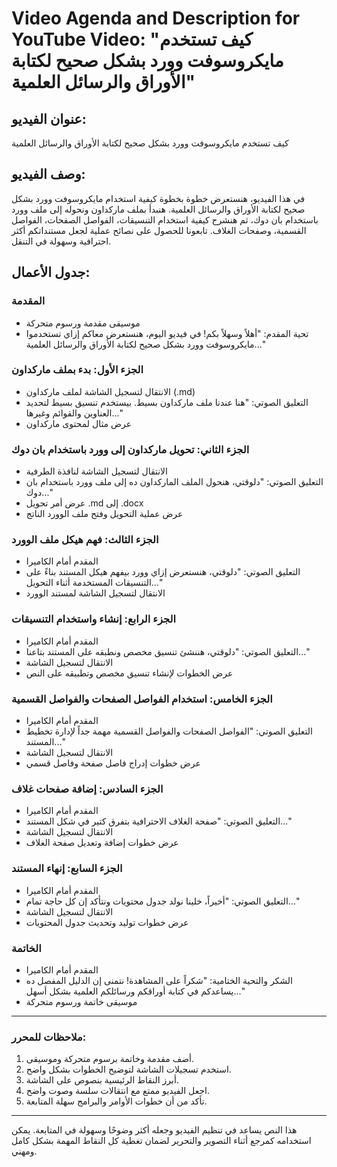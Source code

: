 # Video Agenda and Description for YouTube Video: \"كيف تستخدم مايكروسوفت وورد بشكل صحيح لكتابة الأوراق والرسائل العلمية\"
## عنوان الفيديو:
كيف تستخدم مايكروسوفت وورد بشكل صحيح لكتابة الأوراق والرسائل العلمية
## وصف الفيديو:
في هذا الفيديو، هنستعرض خطوة بخطوة كيفية استخدام مايكروسوفت وورد بشكل صحيح لكتابة الأوراق والرسائل العلمية. هنبدأ بملف ماركداون ونحوله إلى ملف وورد باستخدام بان دوك، ثم هنشرح كيفية استخدام التنسيقات، الفواصل الصفحات، الفواصل القسمية، وصفحات الغلاف. تابعونا للحصول على نصائح عملية لجعل مستنداتكم أكثر احترافية وسهولة في التنقل.
## جدول الأعمال:
### المقدمة
- موسيقى مقدمة ورسوم متحركة
- تحية المقدم: \"أهلاً وسهلاً بكم! في فيديو اليوم، هنستعرض معاكم إزاي تستخدموا مايكروسوفت وورد بشكل صحيح لكتابة الأوراق والرسائل العلمية...\"
### الجزء الأول: بدء بملف ماركداون
- الانتقال لتسجيل الشاشة لملف ماركداون (.md)
- التعليق الصوتي: \"هنا عندنا ملف ماركداون بسيط. بيستخدم تنسيق بسيط لتحديد العناوين والقوائم وغيرها...\"
- عرض مثال لمحتوى ماركداون
### الجزء الثاني: تحويل ماركداون إلى وورد باستخدام بان دوك
- الانتقال لتسجيل الشاشة لنافذة الطرفية
- التعليق الصوتي: \"دلوقتي، هنحول الملف الماركداون ده إلى ملف وورد باستخدام بان دوك...\"
- عرض أمر تحويل .md إلى .docx 
- عرض عملية التحويل وفتح ملف الوورد الناتج
### الجزء الثالث: فهم هيكل ملف الوورد
- المقدم أمام الكاميرا
- التعليق الصوتي: \"دلوقتي، هنستعرض إزاي وورد بيفهم هيكل المستند بناءً على التنسيقات المستخدمة أثناء التحويل...\"
- الانتقال لتسجيل الشاشة لمستند الوورد
### الجزء الرابع: إنشاء واستخدام التنسيقات
- المقدم أمام الكاميرا
- التعليق الصوتي: \"دلوقتي، هننشئ تنسيق مخصص ونطبقه على المستند بتاعنا...\"
- الانتقال لتسجيل الشاشة
- عرض الخطوات لإنشاء تنسيق مخصص وتطبيقه على النص
### الجزء الخامس: استخدام الفواصل الصفحات والفواصل القسمية
- المقدم أمام الكاميرا
- التعليق الصوتي: \"الفواصل الصفحات والفواصل القسمية مهمة جداً لإدارة تخطيط المستند...\"
- الانتقال لتسجيل الشاشة
- عرض خطوات إدراج فاصل صفحة وفاصل قسمي
### الجزء السادس: إضافة صفحات غلاف
- المقدم أمام الكاميرا
- التعليق الصوتي: \"صفحة الغلاف الاحترافية بتفرق كتير في شكل المستند...\"
- الانتقال لتسجيل الشاشة
- عرض خطوات إضافة وتعديل صفحة الغلاف
### الجزء السابع: إنهاء المستند
- المقدم أمام الكاميرا
- التعليق الصوتي: \"أخيراً، خلينا نولد جدول محتويات ونتأكد إن كل حاجة تمام...\"
- الانتقال لتسجيل الشاشة
- عرض خطوات توليد وتحديث جدول المحتويات
### الخاتمة
- المقدم أمام الكاميرا
- الشكر والتحية الختامية: \"شكراً على المشاهدة! نتمنى إن الدليل المفصل ده يساعدكم في كتابة أوراقكم ورسائلكم العلمية بشكل أسهل...\"
- موسيقى خاتمة ورسوم متحركة
---
### ملاحظات للمحرر:
1. أضف مقدمة وخاتمة برسوم متحركة وموسيقى.
2. استخدم تسجيلات الشاشة لتوضيح الخطوات بشكل واضح.
3. أبرز النقاط الرئيسية بنصوص على الشاشة.
4. اجعل الفيديو ممتع مع انتقالات سلسة وصوت واضح.
5. تأكد من أن خطوات الأوامر والبرامج سهلة المتابعة.
---
هذا النص يساعد في تنظيم الفيديو وجعله أكثر وضوحًا وسهولة في المتابعة. يمكن استخدامه كمرجع أثناء التصوير والتحرير لضمان تغطية كل النقاط المهمة بشكل كامل ومهني.